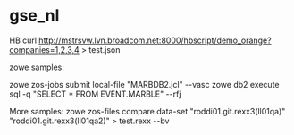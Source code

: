 # gse_nl

HB
curl http://mstrsvw.lvn.broadcom.net:8000/hbscript/demo_orange?companies=1,2,3,4 > test.json 

zowe samples:

zowe zos-jobs submit local-file "MARBDB2.jcl" --vasc
zowe db2 execute sql -q "SELECT * FROM EVENT.MARBLE" --rfj 


More samples:
zowe zos-files compare data-set "roddi01.git.rexx3(ll01qa)" "roddi01.git.rexx3(ll01qa2)" > test.rexx --bv
